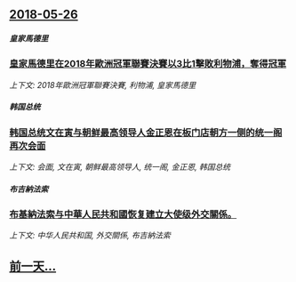 ## [2018-05-26](/news/2018/05/26/index.md)

##### 皇家馬德里
### [皇家馬德里在2018年歐洲冠軍聯賽決賽以3比1擊敗利物浦，奪得冠軍 ](/news/2018/05/26/皇家馬德里在2018年歐洲冠軍聯賽決賽以3比1擊敗利物浦-奪得冠軍.md)
_上下文: 2018年歐洲冠軍聯賽決賽, 利物浦, 皇家馬德里_

##### 韩国总统
### [韩国总统文在寅与朝鲜最高领导人金正恩在板门店朝方一侧的统一阁再次会面](/news/2018/05/26/韩国总统文在寅与朝鲜最高领导人金正恩在板门店朝方一侧的统一阁再次会面.md)
_上下文: 会面, 文在寅, 朝鲜最高领导人, 统一阁, 金正恩, 韩国总统_

##### 布吉納法索
### [布基納法索与中華人民共和國恢复建立大使级外交關係。 ](/news/2018/05/26/布基納法索与中華人民共和國恢复建立大使级外交關係.md)
_上下文: 中华人民共和国, 外交關係, 布吉納法索_

## [前一天...](/news/2018/05/25/index.md)

